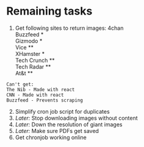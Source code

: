 # Remaining tasks

  1) Get following sites to return images:
    4chan  
    Buzzfeed *  
    Gizmodo *  
    Vice **  
    XHamster *  
    Tech Crunch **  
    Tech Radar **  
    At&t **  
    
    Can't get:
    The Nib - Made with react 
    CNN - Made with react  
    Buzzfeed - Prevents scraping  
    

  2) Simplify cron job script for duplicates
  3) _Later:_ Stop downloading images without content
  4) _Later:_ Down the resolution of giant images
  5) _Later:_ Make sure PDFs get saved
  5) Get chronjob working online
